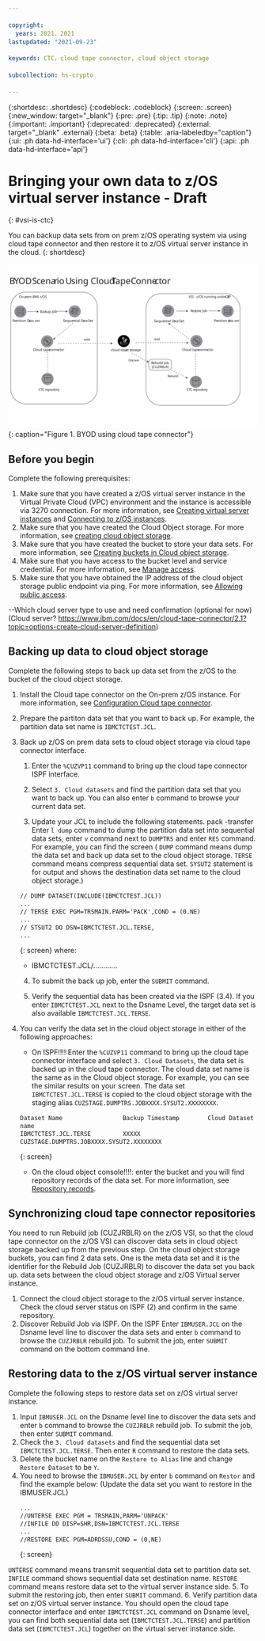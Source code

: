 ```yaml
---

copyright:
  years: 2021，2021
lastupdated: "2021-09-23"

keywords: CTC，cloud tape connector, cloud object storage

subcollection: hs-crypto

---
```


{:shortdesc: .shortdesc}
{:codeblock: .codeblock}
{:screen: .screen}
{:new_window: target="_blank"}
{:pre: .pre}
{:tip: .tip}
{:note: .note}
{:important: .important}
{:deprecated: .deprecated}
{:external: target="_blank" .external}
{:beta: .beta}
{:table: .aria-labeledby="caption"}
{:ui: .ph data-hd-interface='ui'}
{:cli: .ph data-hd-interface='cli'}
{:api: .ph data-hd-interface='api'}

# Bringing your own data to z/OS virtual server instance  - Draft
{: #vsi-is-ctc}

You can backup data sets from on prem z/OS operating system via using cloud tape connector and then restore it to z/OS virtual server instance in the cloud.
{: shortdesc}

![BYOD using cloud tape connector](images/vpc-byod-ctc.svg "Figure showing BYOD using cloud tape connector"){: caption="Figure 1. BYOD using cloud tape connector"}

## Before you begin

Complete the following prerequisites:

1. Make sure that you have created a z/OS virtual server instance in the Virtual Private Cloud (VPC) environment and the instance is accessible via 3270 connection. For more information, see [Creating virtual server instances](docs/vpc?topic=vpc-creating-virtual-servers) and [Connecting to z/OS instances](/docs/vpc?topic=vpc-vsi_is_connecting_zos).
2. Make sure that you have created the Cloud Object storage. For more information, see [creating cloud object storage](https://cloud.ibm.com/docs/cloud-object-storage?topic=cloud-object-storage-getting-started-cloud-object-storage).
3. Make sure that you have created the bucket to store your data sets. For more information, see [Creating buckets in Cloud object storage](https://cloud.ibm.com/docs/cloud-object-storage?topic=cloud-object-storage-getting-started-cloud-object-storage#gs-create-buckets).
4. Make sure that you have access to the bucket level and service credential. For more information, see [Manage access](https://cloud.ibm.com/docs/cloud-object-storage?topic=cloud-object-storage-administrators#administrators-manage-access).
5. Make sure that you have obtained the IP address of the cloud object storage public endpoint via ping. For more information, see [Allowing public access](https://cloud.ibm.com/docs/cloud-object-storage?topic=cloud-object-storage-iam-public-access).


--Which cloud server type to use and need confirmation (optional for now)
(Cloud server? https://www.ibm.com/docs/en/cloud-tape-connector/2.1?topic=options-create-cloud-server-definition)


## Backing up data to cloud object storage

 Complete the following steps to back up data set from the z/OS to the bucket of the cloud object storage.

1. Install the Cloud tape connector on the On-prem z/OS instance. For more information, see [Configuration Cloud tape connector](https://www.ibm.com/docs/en/cloud-tape-connector/2.1?topic=connector-configuration-summary).

2. Prepare the partiton data set that you want to back up. For example, the partition data set name is `IBMCTCTEST.JCL`.


3. Back up z/OS on prem data sets to cloud object storage via cloud tape connector interface.
   1. Enter the `%CUZVP11` command to bring up the cloud tape connector ISPF interface.

   2. Select `3. Cloud datasets` and find the partition data set that you want to back up. You can also enter `b` command to browse your current data set.

   3. Update your JCL to include the following statements. pack -transfer  Enter `l dump` command to dump the partition data set into sequential data sets, enter `v` command next to `DUMPTRS` and enter `RES` command. For example, you can find the screen (   `DUMP` command means dump the data set and back up data set to the cloud object storage.
      `TERSE` command means compress sequential data set.
      `SYSUT2` statement is for output and shows the destination data set name to the cloud object storage.)
   ```
   // DUMP DATASET(INCLUDE(IBMCTCTEST.JCL))
   ...
   // TERSE EXEC PGM=TRSMAIN.PARM='PACK',COND = (0.NE)
   ...
   // STSUT2 DO DSN=IBMCTCTEST.JCL.TERSE,
   ...
   ```
   {: screen}
    where:
    * IBMCTCTEST.JCL/............


   4. To submit the back up job, enter the `SUBMIT` command.

   5. Verify the sequential data has been created via the ISPF (3.4). If you enter `IBMCTCTEST.JCL` next to the Dsname Level, the target data set is also available `IBMCTCTEST.JCL.TERSE`.

4. You can verify the data set in the cloud object storage in either of the following approaches:

   * On ISPF!!!!:Enter the `%CUZVP11` command to bring up the cloud tape connector interface and select `3. Cloud Datasets`, the data set is backed up in the cloud tape connector. The cloud data set name is the same as in the Cloud object storage. For example, you can see the similar results on your screen. The data set `IBMCTCTEST.JCL.TERSE` is copied to the cloud object storage with the staging alias `CUZSTAGE.DUMPTRS.JOBXXXX.SYSUT2.XXXXXXXX`.
   ```
   Dataset Name                 Backup Timestamp        Cloud Dataset name
   IBMCTCTEST.JCL.TERSE         XXXXX              CUZSTAGE.DUMPTRS.JOBXXXX.SYSUT2.XXXXXXXX
   ```
   {: screen}

   * On the cloud object console!!!!: enter the bucket and you will find repository records of the data set. For more information, see [Repository records](https://www.ibm.com/docs/en/cloud-tape-connector/2.1?topic=repository-records).


## Synchronizing cloud tape connector repositories

You need to run Rebuild job (CUZJRBLR) on the z/OS VSI, so that the  cloud tape connector on the z/OS VSI can discover data sets in cloud object storage backed up from the previous step. On the cloud object storage buckets, you can find 2 data sets. One is the meta data set and it is the identifier for the Rebuild Job (CUZJRBLR) to discover the data set you back up. data sets between the cloud object storage and z/OS Virtual server instance.
1. Connect the cloud object storage to the z/OS virtual server instance. Check the cloud server status on ISPF (2) and confirm in the same repository.
2. Discover Rebuild Job via ISPF. On the ISPF Enter `IBMUSER.JCL` on the Dsname level line to discover the data sets and enter `b` command to browse the `CUZJRBLR` rebuild job. To submit the job, enter `SUBMIT` command on the bottom command line.


## Restoring data to the z/OS virtual server instance

Complete the following steps to restore data set on z/OS virtual server instance.
1.  Input `IBMUSER.JCL` on the Dsname level line to discover the data sets and enter `b` command to browse the `CUZJRBLR` rebuild job. To submit the job, then enter `SUBMIT` command.
2.  Check the `3. Cloud datasets` and find the sequential data set `IBMCTCTEST.JCL.TERSE`. Then enter `R` command to restore the data sets.
3.  Delete the bucket name on the `Restore to Alias` line and change `Restore Dataset` to be `Y`.
4.  You need to browse the `IBMUSER.JCL` by enter `b` command on `Restor` and find the example below: (Update the data set you want to restore in the IBMUSER.JCL)
    ```
    ...
    //UNTERSE EXEC PGM = TRSMAIN,PARM='UNPACK'
    //INFILE DD DISP=SHR,DSN=IBMCTCTEST.JCL.TERSE
    ...
    //RESTORE EXEC PGM=ADRDSSU,COND = (0,NE)
    ```
    {: screen}



   `UNTERSE` command means transmit sequential data set to partition data set.
   `INFILE` command shows sequential data set destination name.
   `RESTORE` command means restore data set to the virtual server instance side.
5. To submit the restoring job, then enter `SUBMIT` command.
6. Verify partition data set on z/OS virtual server instance. You should open the cloud tape connector interface and enter `IBMCTCTEST.JCL` command on Dsname level, you can find both sequential data set (`IBMCTCTEST.JCL.TERSE`) and partition data set (`IBMCTCTEST.JCL`) together on the virtual server instance side.
